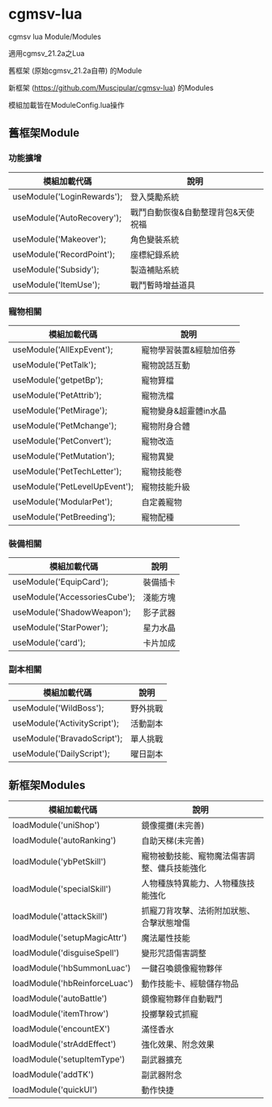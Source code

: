 # cgmsv-lua
cgmsv lua Module/Modules

適用cgmsv_21.2a之Lua

舊框架 (原始cgmsv_21.2a自帶) 的Module

新框架 (https://github.com/Muscipular/cgmsv-lua) 的Modules

模組加載皆在ModuleConfig.lua操作

## 舊框架Module
### 功能擴增
模組加載代碼 | 說明 
--- | --- 
useModule('LoginRewards');|登入獎勵系統
useModule('AutoRecovery');|戰鬥自動恢復&自動整理背包&天使祝福
useModule('Makeover');|角色變裝系統
useModule('RecordPoint');|座標紀錄系統
useModule('Subsidy');|製造補貼系統
useModule('ItemUse');|戰鬥暫時增益道具


### 寵物相關
模組加載代碼 | 說明 
--- | --- 
useModule('AllExpEvent');|寵物學習裝置&經驗加倍券
useModule('PetTalk');|寵物說話互動
useModule('getpetBp');|寵物算檔
useModule('PetAttrib');|寵物洗檔
useModule('PetMirage');|寵物變身&超靈體in水晶
useModule('PetMchange');|寵物附身合體
useModule('PetConvert');|寵物改造
useModule('PetMutation');|寵物異變
useModule('PetTechLetter');|寵物技能卷
useModule('PetLevelUpEvent');|寵物技能升級
useModule('ModularPet');|自定義寵物
useModule('PetBreeding');|寵物配種


### 裝備相關
模組加載代碼 | 說明 
--- | --- 
useModule('EquipCard');|裝備插卡
useModule('AccessoriesCube');|淺能方塊
useModule('ShadowWeapon');|影子武器
useModule('StarPower');|星力水晶
useModule('card');|卡片加成

### 副本相關
模組加載代碼 | 說明 
--- | --- 
useModule('WildBoss');|野外挑戰
useModule('ActivityScript');|活動副本
useModule('BravadoScript');|單人挑戰
useModule('DailyScript');|曜日副本


## 新框架Modules
模組加載代碼 | 說明 
--- | --- 
loadModule('uniShop')|鏡像擺攤(未完善)
loadModule('autoRanking')|自助天梯(未完善)
loadModule('ybPetSkill')|寵物被動技能、寵物魔法傷害調整、傭兵技能強化
loadModule('specialSkill')|人物種族特異能力、人物種族技能強化
loadModule('attackSkill')|抓寵刀背攻擊、法術附加狀態、合擊狀態增傷
loadModule('setupMagicAttr')|魔法屬性技能
loadModule('disguiseSpell')|變形咒語傷害調整
loadModule('hbSummonLuac')|一鍵召喚鏡像寵物夥伴
loadModule('hbReinforceLuac')|動作技能卡、經驗儲存物品
loadModule('autoBattle')|鏡像寵物夥伴自動戰鬥
loadModule('itemThrow')|投擲擊殺式抓寵
loadModule('encountEX')|滿怪香水
loadModule('strAddEffect')|強化效果、附念效果
loadModule('setupItemType')|副武器擴充
loadModule('addTK')|副武器附念
loadModule('quickUI')|動作快捷

